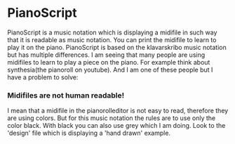 # PianoScript
PianoScript is a music notation which is displaying a midifile in such way that it is readable as music notation. You can print the midifile to learn to play it on the piano. PianoScript is based on the klavarskribo music notation but has multiple differences. I am seeing that many people are using midifiles to learn to play a piece on the piano. For example think about synthesia(the pianoroll on youtube). And I am one of these people but I have a problem to solve: 
### Midifiles are not human readable!
I mean that a midifile in the pianorolleditor is not easy to read, therefore they are using colors. But for this music notation the rules are to use only the color black. With black you can also use grey which I am doing. Look to the 'design' file which is displaying a 'hand drawn' example.
